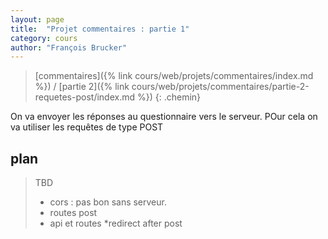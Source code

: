 ```yaml
---
layout: page
title:  "Projet commentaires : partie 1"
category: cours
author: "François Brucker"
---
```


> [commentaires]({% link cours/web/projets/commentaires/index.md %}) / [partie 2]({% link cours/web/projets/commentaires/partie-2-requetes-post/index.md %})
{: .chemin}

On va envoyer les réponses au questionnaire vers le serveur. POur cela on va utiliser les requêtes de type POST

## plan



> TBD 
> * cors : pas bon sans serveur.
> * routes post
> * api et routes
> *redirect after post
